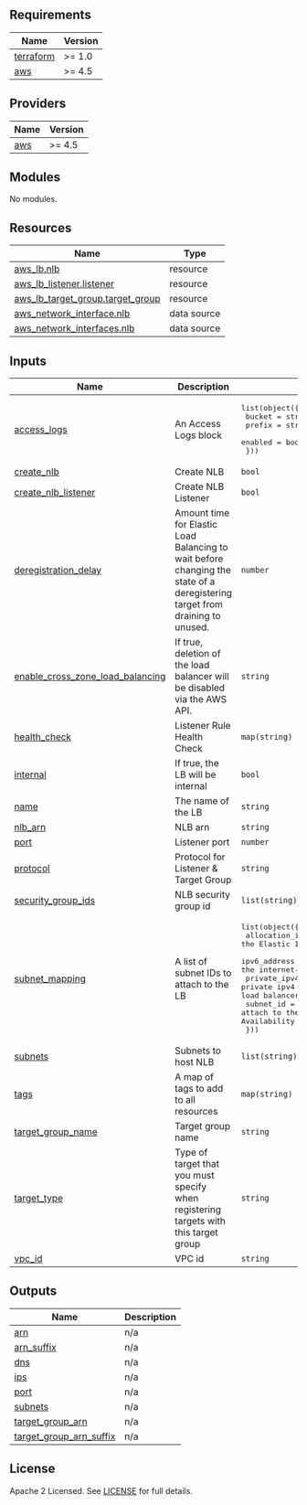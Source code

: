 ## Requirements

| Name | Version |
|------|---------|
| <a name="requirement_terraform"></a> [terraform](#requirement\_terraform) | >= 1.0 |
| <a name="requirement_aws"></a> [aws](#requirement\_aws) | >= 4.5 |

## Providers

| Name | Version |
|------|---------|
| <a name="provider_aws"></a> [aws](#provider\_aws) | >= 4.5 |

## Modules

No modules.

## Resources

| Name | Type |
|------|------|
| [aws_lb.nlb](https://registry.terraform.io/providers/hashicorp/aws/latest/docs/resources/lb) | resource |
| [aws_lb_listener.listener](https://registry.terraform.io/providers/hashicorp/aws/latest/docs/resources/lb_listener) | resource |
| [aws_lb_target_group.target_group](https://registry.terraform.io/providers/hashicorp/aws/latest/docs/resources/lb_target_group) | resource |
| [aws_network_interface.nlb](https://registry.terraform.io/providers/hashicorp/aws/latest/docs/data-sources/network_interface) | data source |
| [aws_network_interfaces.nlb](https://registry.terraform.io/providers/hashicorp/aws/latest/docs/data-sources/network_interfaces) | data source |

## Inputs

| Name | Description | Type | Default | Required |
|------|-------------|------|---------|:--------:|
| <a name="input_access_logs"></a> [access\_logs](#input\_access\_logs) | An Access Logs block | <pre>list(object({<br>    bucket  = string<br>    prefix  = string<br>    enabled = bool<br>  }))</pre> | `[]` | no |
| <a name="input_create_nlb"></a> [create\_nlb](#input\_create\_nlb) | Create NLB | `bool` | `false` | no |
| <a name="input_create_nlb_listener"></a> [create\_nlb\_listener](#input\_create\_nlb\_listener) | Create NLB Listener | `bool` | `false` | no |
| <a name="input_deregistration_delay"></a> [deregistration\_delay](#input\_deregistration\_delay) | Amount time for Elastic Load Balancing to wait before changing the state of a deregistering target from draining to unused. | `number` | `60` | no |
| <a name="input_enable_cross_zone_load_balancing"></a> [enable\_cross\_zone\_load\_balancing](#input\_enable\_cross\_zone\_load\_balancing) | If true, deletion of the load balancer will be disabled via the AWS API. | `string` | `false` | no |
| <a name="input_health_check"></a> [health\_check](#input\_health\_check) | Listener Rule Health Check | `map(string)` | `{}` | no |
| <a name="input_internal"></a> [internal](#input\_internal) | If true, the LB will be internal | `bool` | `true` | no |
| <a name="input_name"></a> [name](#input\_name) | The name of the LB | `string` | `""` | no |
| <a name="input_nlb_arn"></a> [nlb\_arn](#input\_nlb\_arn) | NLB arn | `string` | `""` | no |
| <a name="input_port"></a> [port](#input\_port) | Listener port | `number` | `80` | no |
| <a name="input_protocol"></a> [protocol](#input\_protocol) | Protocol for Listener & Target Group | `string` | `"TCP"` | no |
| <a name="input_security_group_ids"></a> [security\_group\_ids](#input\_security\_group\_ids) | NLB security group id | `list(string)` | `[]` | no |
| <a name="input_subnet_mapping"></a> [subnet\_mapping](#input\_subnet\_mapping) | A list of subnet IDs to attach to the LB | <pre>list(object({<br>    allocation_id        = string # The allocation ID of the Elastic IP address for an internet-facing load balancer.<br>    ipv6_address         = string # An ipv6 address within the subnet to assign to the internet-facing load balancer.<br>    private_ipv4_address = string # A private ipv4 address within the subnet to assign to the internal-facing load balancer.<br>    subnet_id            = string # The id of the subnet of which to attach to the load balancer. You can specify only one subnet per Availability Zone.<br>  }))</pre> | `[]` | no |
| <a name="input_subnets"></a> [subnets](#input\_subnets) | Subnets to host NLB | `list(string)` | `[]` | no |
| <a name="input_tags"></a> [tags](#input\_tags) | A map of tags to add to all resources | `map(string)` | `{}` | no |
| <a name="input_target_group_name"></a> [target\_group\_name](#input\_target\_group\_name) | Target group name | `string` | `""` | no |
| <a name="input_target_type"></a> [target\_type](#input\_target\_type) | Type of target that you must specify when registering targets with this target group | `string` | `"ip"` | no |
| <a name="input_vpc_id"></a> [vpc\_id](#input\_vpc\_id) | VPC id | `string` | `""` | no |

## Outputs

| Name | Description |
|------|-------------|
| <a name="output_arn"></a> [arn](#output\_arn) | n/a |
| <a name="output_arn_suffix"></a> [arn\_suffix](#output\_arn\_suffix) | n/a |
| <a name="output_dns"></a> [dns](#output\_dns) | n/a |
| <a name="output_ips"></a> [ips](#output\_ips) | n/a |
| <a name="output_port"></a> [port](#output\_port) | n/a |
| <a name="output_subnets"></a> [subnets](#output\_subnets) | n/a |
| <a name="output_target_group_arn"></a> [target\_group\_arn](#output\_target\_group\_arn) | n/a |
| <a name="output_target_group_arn_suffix"></a> [target\_group\_arn\_suffix](#output\_target\_group\_arn\_suffix) | n/a |

## License

Apache 2 Licensed. See [LICENSE](https://github.com/TechHoldingLLC/terraform-aws-nlb/blob/main/LICENSE) for full details.